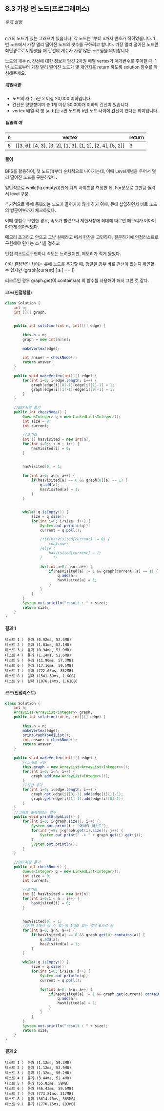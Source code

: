 ## 8.3 가장 먼 노드(프로그래머스)

###### 문제 설명

n개의 노드가 있는 그래프가 있습니다. 각 노드는 1부터 n까지 번호가 적혀있습니다. 1번 노드에서 가장 멀리 떨어진 노드의 갯수를 구하려고 합니다. 가장 멀리 떨어진 노드란 최단경로로 이동했을 때 간선의 개수가 가장 많은 노드들을 의미합니다.

노드의 개수 n, 간선에 대한 정보가 담긴 2차원 배열 vertex가 매개변수로 주어질 때, 1번 노드로부터 가장 멀리 떨어진 노드가 몇 개인지를 return 하도록 solution 함수를 작성해주세요.

##### 제한사항

- 노드의 개수 n은 2 이상 20,000 이하입니다.
- 간선은 양방향이며 총 1개 이상 50,000개 이하의 간선이 있습니다.
- vertex 배열 각 행 [a, b]는 a번 노드와 b번 노드 사이에 간선이 있다는 의미입니다.

##### 입출력 예

| n    | vertex                                                   | return |
| ---- | -------------------------------------------------------- | ------ |
| 6    | [[3, 6], [4, 3], [3, 2], [1, 3], [1, 2], [2, 4], [5, 2]] | 3      |

#### 풀이

BFS를 활용하여, 첫 노드(1)부터 순차척으로 나아가는데, 이때 Level개념을 두어서 멀리 떨어진 노드를 구분하였다.

일반적으로 while(!q.empty())안에 큐의 사이즈를 측정한 뒤, For문으로 그만큼 돌려서 level 구분.

추가적으로 큐에 중복되는 노드가 들어가지 않게 하기 위해, 큐에 삽입하면서 바로 노드의 방문여부까지 체크하였다.



이때 행렬로 구현한 경우, 속도가 빨랐으나 제한사항에 최대에 따르면 메모리가 어마어마하게 잡아먹혔다. 

메모리 초과라고 안뜨고 그냥 실패라고 떠서 한참을 고민하다, 질문하기에 인접리스트로 구현해야 된다는 소식을 접하고 

인접 리스트로구현하니 속도는 느려졌지만, 메모리가 적게 들었다.



아마 결정적인 차이는 큐에 노드를 추가할 때, 행렬일 경우 바로 간선이 있는지 확인할 수 있지만  (graph[current] [ a ]  == 1)

리스트인 경우 graph.get(0).contains(a) 의 함수를 사용해야 해서 그런 것 같다.



#### 코드(인접행렬)

````java
class Solution {
	int n;
	int [][] graph;
	
	
    public int solution(int n, int[][] edge) {
    	
    	this.n = n;
    	graph = new int[n][n];
    	
    	makeVertex(edge);
    	
        int answer = checkNode();
        return answer;
    }
    
    public void makeVertex(int[][] edge) {
    	for(int i=0; i<edge.length; i++) {
    		graph[edge[i][0]-1][edge[i][1]-1] = 1;
    		graph[edge[i][1]-1][edge[i][0]-1] = 1;
    	}
    }
    
    //BNF처럼 풀기
    public int checkNode() {
    	Queue<Integer> q = new LinkedList<Integer>();
    	int size = 0;
    	int current;
    	
    	//초기화
    	int [] hasVisited = new int[n];
    	for(int i=0;i < n ; i++) {
    		hasVisited[i] = 0;
    	}
    	
    	
    	hasVisited[0] = 1;
    	
		for(int a=0; a<n; a++) {
			if(hasVisited[a] == 0 && graph[0][a] == 1) {
				q.add(a);
				hasVisited[a] = 1;
			}
		}   
    	
    	
    	while(!q.isEmpty()) {	
    		size = q.size();		 		
    		for(int i=0; i<size; i++) {   
    			System.out.println(q);
    			current = q.poll();   
   			
        		/*if(hasVisited[current] != 0) {
        			continue;
        		}else {
        			hasVisited[current] = 1;
        		}     */ 		
        		
        		for(int a=0; a<n; a++) {
        			if(hasVisited[a] != 1 && graph[current][a] == 1) {
        				q.add(a);
        				hasVisited[a] = 1;
        			}
        		}        		
    		}	  		
    	}
    	System.out.println("result : " + size);
    	return size;
    }
}
````

#### 결과 1

````
테스트 1 〉	통과 (0.92ms, 52.4MB)
테스트 2 〉	통과 (1.03ms, 52.1MB)
테스트 3 〉	통과 (0.94ms, 51.9MB)
테스트 4 〉	통과 (1.14ms, 52.6MB)
테스트 5 〉	통과 (11.90ms, 57.3MB)
테스트 6 〉	통과 (17.16ms, 59.5MB)
테스트 7 〉	통과 (772.03ms, 852MB)
테스트 8 〉	실패 (1541.39ms, 1.6GB)
테스트 9 〉	실패 (1076.14ms, 1.61GB)
````

#### 코드(인접리스트)

````java
class Solution {
	int n;
	ArrayList<ArrayList<Integer>> graph;
    public int solution(int n, int[][] edge) {
    	
    	this.n = n;  	
    	makeVertex(edge);	
    	printGraphToAdjList();
        int answer = checkNode();
        return answer;
    }
    
    public void makeVertex(int[][] edge) {
    	//그래프 구현
    	this.graph = new ArrayList<ArrayList<Integer>>();
    	for(int i=0; i<n; i++) {
    		graph.add(new ArrayList<Integer>());
    	}
        //간선 추가
    	for(int i=0; i<edge.length; i++) {
    		graph.get(edge[i][0]-1).add(edge[i][1]-1);
    		graph.get(edge[i][1]-1).add(edge[i][0]-1);
    	}
    }
    //그래프 출력해보는 함수
    public void printGraphList() {
        for(int i=0; i<graph.size(); i++) {
            System.out.print(i + "에서의 리스트"); 
            for(int j=0; j<graph.get(i).size(); j++) {
                System.out.print(" -> " + graph.get(i).get(j));
            }
            System.out.println();
        }
    }
    
    //BNF처럼 풀기
    public int checkNode() {
    	Queue<Integer> q = new LinkedList<Integer>();
    	int size = 0;
    	int current;
    	
    	//초기화
    	int [] hasVisited = new int[n];
    	for(int i=0;i < n ; i++) {
    		hasVisited[i] = 0;
    	}
    	
    	
    	hasVisited[0] = 1;
    	//만약 1에서 갈 수 있는게 1개도 없는 경우 0으로 끝
		for(int a=0; a<n; a++) {
			if(hasVisited[a] == 0 && graph.get(0).contains(a)) {
				q.add(a);
				hasVisited[a] = 1;
			}
		}   
    	
    	while(!q.isEmpty()) {	
    		size = q.size();		 		
    		for(int i=0; i<size; i++) {   
    			System.out.println(q);
    			current = q.poll();   
    			
        		for(int a=0; a<n; a++) {
        			if(hasVisited[a] != 1 && graph.get(current).contains(a)) {
        				q.add(a);
        				hasVisited[a] = 1;
        			}
        		}        		
    		}	  		
    	}
    	System.out.println("result : " + size);
    	return size;
    }
}
````



#### 결과 2

````
테스트 1 〉	통과 (1.12ms, 50.3MB)
테스트 2 〉	통과 (1.12ms, 52.9MB)
테스트 3 〉	통과 (1.32ms, 50.2MB)
테스트 4 〉	통과 (3.44ms, 52.4MB)
테스트 5 〉	통과 (55.83ms, 58MB)
테스트 6 〉	통과 (46.43ms, 59.6MB)
테스트 7 〉	통과 (773.81ms, 217MB)
테스트 8 〉	통과 (3614.70ms, 365MB)
테스트 9 〉	통과 (1770.15ms, 193MB)
````